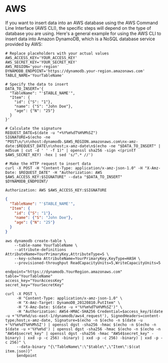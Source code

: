 # AWS

If you want to insert data into an AWS database using the AWS Command Line Interface (AWS CLI), the specific steps will
depend on the type of database you are using. Here's a general example for using the AWS CLI to insert data into Amazon
DynamoDB, which is a NoSQL database service provided by AWS:

```shell
# Replace placeholders with your actual values
AWS_ACCESS_KEY='YOUR_ACCESS_KEY'
AWS_SECRET_KEY='YOUR_SECRET_KEY'
AWS_REGION='your-region'
DYNAMODB_ENDPOINT='https://dynamodb.your-region.amazonaws.com'
TABLE_NAME='YourTableName'

# Specify the data to insert
DATA_TO_INSERT='{
  "TableName": "'$TABLE_NAME'",
  "Item": {
    "id": {"S": "1"},
    "name": {"S": "John Doe"},
    "age": {"N": "25"}
  }
}'

# Calculate the signature
REQUEST_DATE=$(date -u "+%Y%m%dT%H%M%SZ")
SIGNATURE=$(echo -ne "POST\n/\n\nhost:dynamodb.$AWS_REGION.amazonaws.com\nx-amz-date:$REQUEST_DATE\n\nhost;x-amz-date\n$(echo -ne "$DATA_TO_INSERT" | md5sum | cut -d ' ' -f 1)" | openssl sha256 -sign <(printf $AWS_SECRET_KEY) -hex | sed 's/^.* //')

# Make the HTTP request to insert data
curl -X POST -H "Content-Type: application/x-amz-json-1.0" -H "X-Amz-Date: $REQUEST_DATE" -H "Authorization: AWS $AWS_ACCESS_KEY:$SIGNATURE" --data "$DATA_TO_INSERT" $DYNAMODB_ENDPOINT/
```

`Authorization: AWS $AWS_ACCESS_KEY:$SIGNATURE`

```json
{
  "TableName": "'$TABLE_NAME'",
  "Item": {
    "id": {"S": "1"},
    "name": {"S": "John Doe"},
    "age": {"N": "25"}
  }
}
```

```shell
aws dynamodb create-table \
    --table-name YourTableName \
    --attribute-definitions AttributeName=YourPrimaryKey,AttributeType=S \
    --key-schema AttributeName=YourPrimaryKey,KeyType=HASH \
    --provisioned-throughput ReadCapacityUnits=5,WriteCapacityUnits=5

endpoint="https://dynamodb.YourRegion.amazonaws.com"
table="YourTableName"
access_key="YourAccessKey"
secret_key="YourSecretKey"

curl -X POST \
     -H "Content-Type: application/x-amz-json-1.0" \
     -H "X-Amz-Target: DynamoDB_20120810.PutItem" \
     -H "X-Amz-Date: $(date -u +'%Y%m%dT%H%M%SZ')" \
     -H "Authorization: AWS4-HMAC-SHA256 Credential=$access_key/$(date -u +'%Y%m%d/us-east-1/dynamodb/aws4_request'), SignedHeaders=content-type;host;x-amz-date, Signature=$(echo -n $(echo -n $(date -u +'%Y%m%dT%H%M%SZ') | openssl dgst -sha256 -hmac $(echo -n $(echo -n $(date -u +'%Y%m%d') | openssl dgst -sha256 -hmac $(echo -n $(echo -n "AWS4$secret_key" | openssl dgst -sha256 -hmac "AWS4$secret_key" -binary) | xxd -p -c 256) -binary) | xxd -p -c 256) -binary) | xxd -p -c 256)" \
     --data-binary "{\"TableName\":\"$table\",\"Item\":$(cat item.json)}"
     $endpoint

```